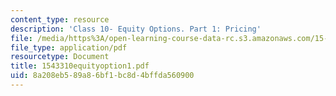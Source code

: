 ```yaml
---
content_type: resource
description: 'Class 10- Equity Options. Part 1: Pricing'
file: /media/https%3A/open-learning-course-data-rc.s3.amazonaws.com/15-433-investments-spring-2003/8a208eb589a86bf1bc8d4bffda560900_1543310equityoption1.pdf
file_type: application/pdf
resourcetype: Document
title: 1543310equityoption1.pdf
uid: 8a208eb5-89a8-6bf1-bc8d-4bffda560900
---
```

